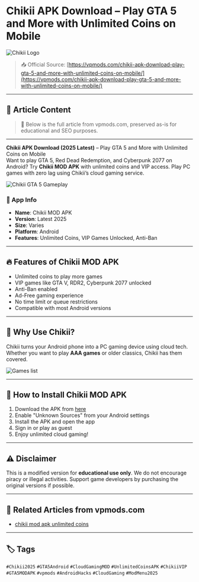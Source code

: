 # Chikii APK Download – Play GTA 5 and More with Unlimited Coins on Mobile

![Chikii Logo](https://vpmods.com/wp-content/uploads/2023/11/Chikii-apk-logo.webp)

> 📥 Official Source: [https://vpmods.com/chikii-apk-download-play-gta-5-and-more-with-unlimited-coins-on-mobile/](https://vpmods.com/chikii-apk-download-play-gta-5-and-more-with-unlimited-coins-on-mobile/)

---

## 📝 Article Content

> 📌 Below is the full article from vpmods.com, preserved as-is for educational and SEO purposes.

---

**Chikii APK Download (2025 Latest)** – Play GTA 5 and More with Unlimited Coins on Mobile  
Want to play GTA 5, Red Dead Redemption, and Cyberpunk 2077 on Android? Try **Chikii MOD APK** with unlimited coins and VIP access. Play PC games with zero lag using Chikii’s cloud gaming service.

![Chikii GTA 5 Gameplay](https://vpmods.com/wp-content/uploads/2023/11/Chikii-apk-gta-5-cloud-gaming.webp)

### 📌 App Info

- **Name**: Chikii MOD APK  
- **Version**: Latest 2025  
- **Size**: Varies  
- **Platform**: Android  
- **Features**: Unlimited Coins, VIP Games Unlocked, Anti-Ban  

---

## 🔥 Features of Chikii MOD APK

- Unlimited coins to play more games
- VIP games like GTA V, RDR2, Cyberpunk 2077 unlocked
- Anti-Ban enabled
- Ad-Free gaming experience
- No time limit or queue restrictions
- Compatible with most Android versions

---

## 🧠 Why Use Chikii?

Chikii turns your Android phone into a PC gaming device using cloud tech. Whether you want to play **AAA games** or older classics, Chikii has them covered.

![Games list](https://vpmods.com/wp-content/uploads/2023/11/chikii-gta5-rdr2-mortal-kombat.webp)

---

## 📲 How to Install Chikii MOD APK

1. Download the APK from [here](https://vpmods.com/chikii-apk-download-play-gta-5-and-more-with-unlimited-coins-on-mobile/)
2. Enable "Unknown Sources" from your Android settings
3. Install the APK and open the app
4. Sign in or play as guest
5. Enjoy unlimited cloud gaming!

---

## ⚠️ Disclaimer

This is a modified version for **educational use only**. We do not encourage piracy or illegal activities. Support game developers by purchasing the original versions if possible.

---

## 🔗 Related Articles from vpmods.com

- [chikii mod apk  unlimited coins](https://vpmods.com/chikii-mod-apk-unlimited-coins-and-vip-the-ultimate-cloud-gaming-experience-on-mobile/)

---

## 🏷️ Tags

`#Chikii2025` `#GTA5Android` `#CloudGamingMOD` `#UnlimitedCoinsAPK` `#ChikiiVIP` `#GTA5MODAPK` `#vpmods` `#AndroidHacks` `#CloudGaming` `#ModMenu2025`
